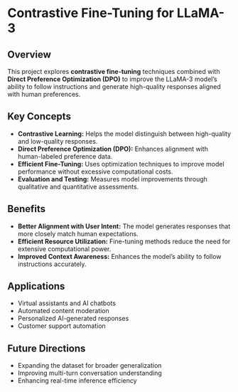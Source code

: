 # Contrastive Fine-Tuning for LLaMA-3

## Overview
This project explores **contrastive fine-tuning** techniques combined with **Direct Preference Optimization (DPO)** to improve the LLaMA-3 model’s ability to follow instructions and generate high-quality responses aligned with human preferences.

## Key Concepts
- **Contrastive Learning:** Helps the model distinguish between high-quality and low-quality responses.
- **Direct Preference Optimization (DPO):** Enhances alignment with human-labeled preference data.
- **Efficient Fine-Tuning:** Uses optimization techniques to improve model performance without excessive computational costs.
- **Evaluation and Testing:** Measures model improvements through qualitative and quantitative assessments.

## Benefits
- **Better Alignment with User Intent:** The model generates responses that more closely match human expectations.
- **Efficient Resource Utilization:** Fine-tuning methods reduce the need for extensive computational power.
- **Improved Context Awareness:** Enhances the model’s ability to follow instructions accurately.

## Applications
- Virtual assistants and AI chatbots
- Automated content moderation
- Personalized AI-generated responses
- Customer support automation

## Future Directions
- Expanding the dataset for broader generalization
- Improving multi-turn conversation understanding
- Enhancing real-time inference efficiency

